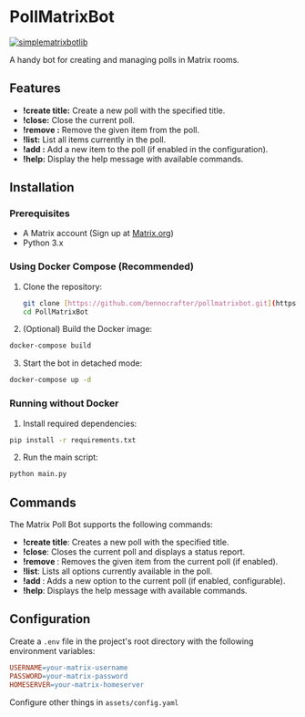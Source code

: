 # PollMatrixBot

[![simplematrixbotlib][simplematrixbotlib]][simplematrixbotlib-url]

A handy bot for creating and managing polls in Matrix rooms.

## Features

* **!create title:** Create a new poll with the specified title.
* **!close:** Close the current poll.
* **!remove <item>:** Remove the given item from the poll.
* **!list:** List all items currently in the poll.
* **!add <item>:** Add a new item to the poll (if enabled in the configuration).
* **!help:** Display the help message with available commands.

## Installation

### Prerequisites

* A Matrix account (Sign up at [Matrix.org](https://matrix.org))
* Python 3.x

### Using Docker Compose (Recommended)

1. Clone the repository:

   ```bash
   git clone [https://github.com/bennocrafter/pollmatrixbot.git](https://github.com/bennocrafter/pollmatrixbot.git)
   cd PollMatrixBot
   ```

2. (Optional) Build the Docker image:

```bash
docker-compose build
```

3. Start the bot in detached mode:
```bash
docker-compose up -d
```

### Running without Docker

1. Install required dependencies:

```bash
pip install -r requirements.txt
```

2. Run the main script:

```bash
python main.py
```

## Commands
The Matrix Poll Bot supports the following commands:

- **!create title**: Creates a new poll with the specified title.
- **!close**: Closes the current poll and displays a status report.
- **!remove <item>**: Removes the given item from the current poll (if enabled).
- **!list**: Lists all options currently available in the poll.
- **!add <item>**: Adds a new option to the current poll (if enabled, configurable).
- **!help**: Displays the help message with available commands.

## Configuration
Create a ```.env``` file in the project's root directory with the following environment variables:

```makefile
USERNAME=your-matrix-username
PASSWORD=your-matrix-password
HOMESERVER=your-matrix-homeserver
```

Configure other things in ```assets/config.yaml```


[simplematrixbotlib]: https://img.shields.io/badge/Framework-simplematrixbotlib-blue
[simplematrixbotlib-url]: https://codeberg.org/imbev/simplematrixbotlib
